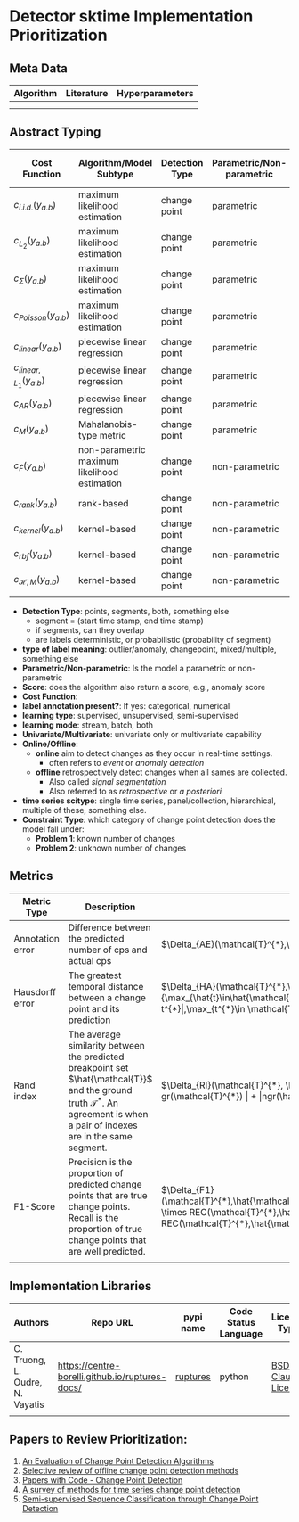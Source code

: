 # Detector sktime Implementation Prioritization

## Meta Data
| Algorithm | Literature | Hyperparameters |
| ----------- | ----------- | ----------- |
|  |  |
|  |  |


## Abstract Typing
| Cost Function | Algorithm/Model Subtype | Detection Type | Parametric/Non-parametric | Score? | Search Method | Label Annotation Present? | Learning Type | Learning Mode | Univariate | Multivariate | Online/Offline | Problem Type | Time Series scitype |
| ----------- | ----------- | ----------- | ----------- | ----------- | ----------- | ----------- | ----------- | ----------- | ----------- | ----------- | ----------- | ----------- | ---------- |
| $c_{i.i.d.}(y_{a.b})$ | maximum likelihood estimation | change point | parametric |  |  |  |  |  |  |  |  |  |  |  |
| $c_{L_{2}}(y_{a.b})$ | maximum likelihood estimation | change point | parametric |  |  |  |  |  |  |  |  |  |  |  |
| $c_{\Sigma}(y_{a.b})$ | maximum likelihood estimation | change point | parametric |  |  |  |  |  |  |  |  |  |  |  |
| $c_{Poisson}(y_{a.b})$ | maximum likelihood estimation | change point | parametric |  |  |  |  |  |  |  |  |  |  |  |
| $c_{linear}(y_{a.b})$ | piecewise linear regression | change point | parametric |  |  |  |  |  |  |  |  |  |  |  |
| $c_{linear,L_{1}}(y_{a.b})$ | piecewise linear regression | change point | parametric |  |  |  |  |  |  |  |  |  |  |  |
| $c_{AR}(y_{a.b})$ | piecewise linear regression | change point | parametric |  |  |  |  |  |  |  |  |  |  |  |
| $c_{M}(y_{a.b})$| Mahalanobis-type metric | change point | parametric |  |  |  |  |  |  |  |  |  |  |  |
| $c_{\hat{F}}(y_{a.b})$ | non-parametric maximum likelihood estimation | change point | non-parametric |  |  |  |  |  |  |  |  |  |  |  |
| $c_{rank}(y_{a.b})$ | rank-based | change point | non-parametric |  |  |  |  |  |  |  |  |  |  |  |
| $c_{kernel}(y_{a.b})$ | kernel-based | change point | non-parametric |  |  |  |  |  |  |  |  |  |  |  |
| $c_{rbf}(y_{a.b})$ | kernel-based | change point | non-parametric |  |  |  |  |  |  |  |  |  |  |  |
| $c_{\mathcal{H},M}(y_{a.b})$ | kernel-based | change point | non-parametric |  |  |  |  |  |  |  |  |  |  |  |
| |  |  |  |  |  |  |  |  |  |  |  |  |  |



* **Detection Type**: points, segments, both, something else
    * segment = (start time stamp, end time stamp)
    * if segments, can they overlap
    * are labels deterministic, or probabilistic (probability of segment)
* **type of label meaning**: outlier/anomaly, changepoint, mixed/multiple, something else
* **Parametric/Non-parametric**: Is the model a parametric or non-parametric
* **Score**: does the algorithm also return a score, e.g., anomaly score
* **Cost Function**:
* **label annotation present?**: If yes: categorical, numerical
* **learning type**: supervised, unsupervised, semi-supervised
* **learning mode**: stream, batch, both
* **Univariate/Multivariate**: univariate only or multivariate capability
* **Online/Offline**:
  * **online** aim to detect changes as they occur in real-time settings.
    * often refers to *event* or *anomaly detection*
  * **offline** retrospectively detect changes when all sames are collected.
    * Also called *signal segmentation*
    * Also referred to as *retrospective* or *a posteriori*
* **time series scitype**: single time series, panel/collection, hierarchical, multiple of these, something else.
* **Constraint Type**: which category of change point detection does the model fall under:
  * **Problem 1**: known number of changes
  * **Problem 2**: unknown number of changes

## Metrics
| Metric Type | Description | Math Description | Source |
| - | - | --- | - |
| Annotation error | Difference between the predicted  number of cps and actual cps | $\Delta_{AE}(\mathcal{T}^{*},\hat{\mathcal{T}}):=\|\hat{K} - K^{*}\|$ | [(C. Truong 2020, Sec.3)](https://www.sciencedirect.com/science/article/pii/S0165168419303494)|
| Hausdorff error | The greatest temporal distance between a change point and its prediction | $\Delta_{HA}(\mathcal{T}^{*},\hat{\mathcal{T}}):= \max{\{\max_{\hat{t}\in\hat{\mathcal{T}}} \min_{t^{*}\in\mathcal{T}^{*}} \|\hat{t}-t^{*}\|,\max_{t^{*}\in \mathcal{T}^{*}} \min_{\hat{t}\in\hat{\mathcal{T}}}\|\hat{t}-t^{*}\|\}}$ | [(C. Truong 2020, Sec.3)](https://www.sciencedirect.com/science/article/pii/S0165168419303494) |
| Rand index | The average similarity between the predicted breakpoint set $\hat{\mathcal{T}}$ and the ground truth $\mathcal{T}^{*}$. An agreement is when a pair of indexes are in the same segment. | $\Delta_{RI}(\mathcal{T}^{*}, \hat{\mathcal{T}}):=\frac{\|gr(\hat{\Tau}) \cap gr(\mathcal{T}^{*}) \| + \|ngr(\hat{\Tau}) \cap ngr(\mathcal{T}^{*}) \|}{T(T-1)}$ | [(C. Truong 2020, Sec.3)](https://www.sciencedirect.com/science/article/pii/S0165168419303494) |
| F1-Score | Precision is the proportion of predicted change points that are true change points. Recall is the proportion of true change points that are well predicted.  | $\Delta_{F1}(\mathcal{T}^{*},\hat{\mathcal{T}}):=2\times\frac{PREC(\mathcal{T}^{*},\hat{\mathcal{T}}) \times REC(\mathcal{T}^{*},\hat{\mathcal{T}})}{PREC(\mathcal{T}^{*},\hat{\mathcal{T}}) + REC(\mathcal{T}^{*},\hat{\mathcal{T}})}$ | [(C. Truong 2020, Sec.3)](https://www.sciencedirect.com/science/article/pii/S0165168419303494) |
|  | |  | |




## Implementation Libraries
| Authors | Repo URL | pypi name | Code Status Language | License Type | Maintained | Governance Model |
| ----------- | ----------- | ----------- | ----------- | ----------- | ----------- | ----------- |
| C. Truong, L. Oudre, N. Vayatis  | https://centre-borelli.github.io/ruptures-docs/ | [ruptures](https://pypi.org/project/ruptures/)  | python  | [BSD 2-Clause License](https://centre-borelli.github.io/ruptures-docs/#license) | yes |  |
|  |  |  |  |  |  |  |


## Papers to Review Prioritization:
1. [An Evaluation of Change Point Detection Algorithms](https://arxiv.org/pdf/2003.06222)
2. [Selective review of offline change point detection methods](https://doi.org/10.1016/j.sigpro.2019.107299)
3. [Papers with Code - Change Point Detection](https://paperswithcode.com/task/change-point-detection)
4. [A survey of methods for time series change point detection](https://link.springer.com/article/10.1007/s10115-016-0987-z)
5. [Semi-supervised Sequence Classification through Change Point Detection](https://ojs.aaai.org/index.php/AAAI/article/view/16814)
